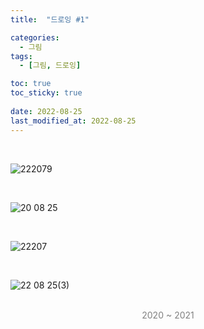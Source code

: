 ```yaml
---
title:  "드로잉 #1"

categories:
  - 그림
tags:
  - [그림, 드로잉]

toc: true
toc_sticky: true
 
date: 2022-08-25
last_modified_at: 2022-08-25
---
```


<br/>

![222079](https://user-images.githubusercontent.com/96360829/222445193-076da704-0c50-4a33-aae5-50017f443d38.png)

<br/>

![20 08 25](https://user-images.githubusercontent.com/96360829/186610285-476d0ac9-8a18-496a-a740-c32b17ee4fa8.png)

<br/>

![22207](https://user-images.githubusercontent.com/96360829/222445328-835b94b4-a0f9-49ee-8344-93867ebfd573.png)

<br/>

![22 08 25(3)](https://user-images.githubusercontent.com/96360829/186800846-7ef94b9d-5e31-4b38-9019-774db4e38612.png)

<br/>

<div style="color:grey"><center>2020 ~ 2021</center></div>